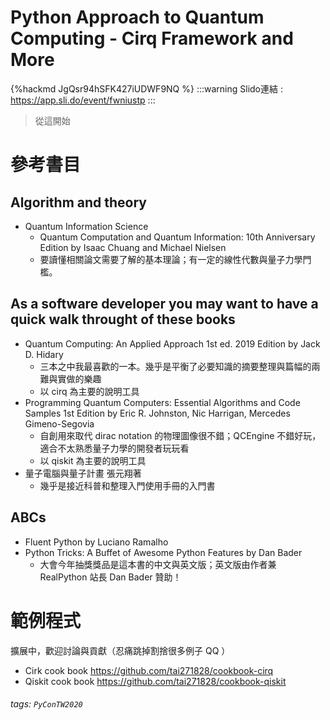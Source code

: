 # Python Approach to Quantum Computing - Cirq Framework and More

{%hackmd JgQsr94hSFK427iUDWF9NQ %}
:::warning
Slido連結 : https://app.sli.do/event/fwniustp
:::
> 從這開始

# 參考書目
## Algorithm and theory
- Quantum Information Science
    - Quantum Computation and Quantum Information: 10th Anniversary Edition by Isaac Chuang and Michael Nielsen
    - 要讀懂相關論文需要了解的基本理論；有一定的線性代數與量子力學門檻。
## As a software developer you may want to have a quick walk throught of these books
- Quantum Computing: An Applied Approach 1st ed. 2019 Edition by Jack D. Hidary
    - 三本之中我最喜歡的一本。幾乎是平衡了必要知識的摘要整理與篇幅的兩難與實做的樂趣
    - 以 cirq 為主要的說明工具
- Programming Quantum Computers: Essential Algorithms and Code Samples 1st Edition by Eric R. Johnston, Nic Harrigan, Mercedes Gimeno-Segovia 
    - 自創用來取代 dirac notation 的物理圖像很不錯；QCEngine 不錯好玩，適合不太熟悉量子力學的開發者玩玩看
    - 以 qiskit 為主要的說明工具
- 量子電腦與量子計畫 張元翔著
    - 幾乎是接近科普和整理入門使用手冊的入門書


## ABCs
- Fluent Python by Luciano Ramalho
- Python Tricks: A Buffet of Awesome Python Features by Dan Bader
    - 大會今年抽獎獎品是這本書的中文與英文版；英文版由作者兼 RealPython 站長 Dan Bader 贊助！

# 範例程式
擴展中，歡迎討論與貢獻（忍痛跳掉割捨很多例子 QQ ）

- Cirk cook book https://github.com/tai271828/cookbook-cirq
- Qiskit cook book https://github.com/tai271828/cookbook-qiskit

###### tags: `PyConTW2020`
